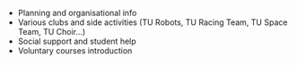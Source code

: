 - Planning and organisational info
- Various clubs and side activities (TU Robots, TU Racing Team, TU Space Team, TU Choir...)
- Social support and student help
- Voluntary courses introduction 